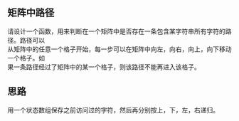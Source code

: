 ## 矩阵中路径
请设计一个函数，用来判断在一个矩阵中是否存在一条包含某字符串所有字符的路径。路径可以</br>
从矩阵中的任意一个格子开始，每一步可以在矩阵中向左，向右，向上，向下移动一个格子。如</br>
果一条路径经过了矩阵中的某一个格子，则该路径不能再进入该格子。 
## 思路
用一个状态数组保存之前访问过的字符，然后再分别按上，下，左，右递归。